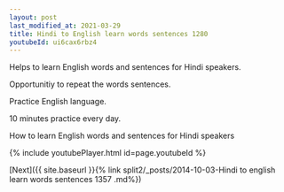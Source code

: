 ```yaml
---
layout: post
last_modified_at: 2021-03-29
title: Hindi to English learn words sentences 1280 
youtubeId: ui6cax6rbz4
---
```

 
 
Helps to learn English words and sentences for Hindi speakers.

Opportunitiy to repeat the words sentences. 

Practice English language. 
 
10 minutes practice every day. 
 
How to learn English words and sentences for Hindi speakers 
 
{% include youtubePlayer.html id=page.youtubeId %}
 
 
[Next]({{ site.baseurl }}{% link  split2/_posts/2014-10-03-Hindi to english learn words sentences 1357 .md%})
 

